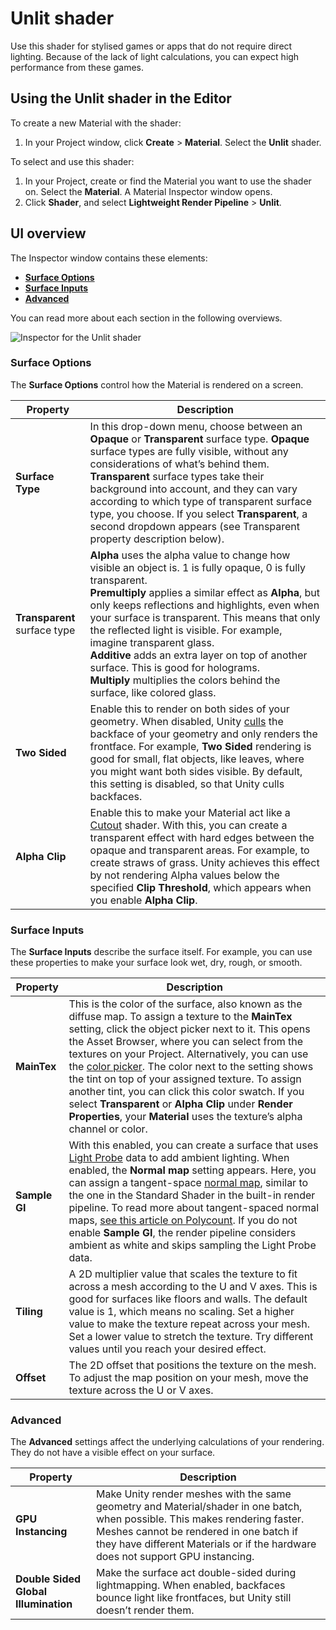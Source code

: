 # Unlit shader 
Use this shader for stylised games or apps that do not require direct lighting. Because of the lack of light calculations, you can expect high performance from these games.


## Using the Unlit shader in the Editor

To create a new Material with the shader:
1. In your Project window, click __Create__ > __Material__. Select the __Unlit__ shader.

To select and use this shader:
1. In your Project, create or find the Material you want to use the shader on.  Select the __Material__. A Material Inspector window opens. 
2. Click __Shader__, and select __Lightweight Render Pipeline__ > __Unlit__.

## UI overview 

The Inspector window contains these elements: 

* __[Surface Options](#surface-options)__
* __[Surface Inputs](#surface-inputs)__
* __[Advanced](#advanced)__

You can read more about each section in the following overviews.

![Inspector for the Unlit shader](Images/Inspectors/Shaders/StdUnlit.png)

### Surface Options 

The __Surface Options__ control how the Material is rendered on a screen.

| Property | Description |
| ------------ | --- |
| __Surface Type__ | In this drop-down menu, choose between an __Opaque__ or __Transparent__ surface type. __Opaque__ surface types are fully visible, without any considerations of what’s behind them. __Transparent__ surface types take their background into account, and they can vary according to which type of transparent surface type, you choose. If you select __Transparent__, a second dropdown appears (see Transparent property description below). |
| __Transparent__ surface type | __Alpha__ uses the alpha value to change how visible an object is. 1 is fully opaque, 0 is fully transparent.<br/> __Premultiply__ applies a similar effect as __Alpha__, but only keeps reflections and highlights, even when your surface is transparent. This means that only the reflected light is visible. For example, imagine transparent glass.<br/> __Additive__ adds an extra layer on top of another surface. This is good for holograms. <br/> __Multiply__ multiplies the colors behind the surface, like colored glass. |
| __Two Sided__ | Enable this to render on both sides of your geometry. When disabled, Unity [culls](https://docs.unity3d.com/Manual/SL-CullAndDepth.html) the backface of your geometry and only renders the frontface. For example, __Two Sided__ rendering is good for small, flat objects, like leaves, where you might want both sides visible. By default, this setting is disabled, so that Unity culls backfaces. |
| __Alpha Clip__ | Enable this to make your Material act like a [Cutout](https://docs.unity3d.com/Manual/StandardShaderMaterialParameterRenderingMode.html) shader. With this, you can create a transparent effect with hard edges between the opaque and transparent areas. For example, to create straws of grass. Unity achieves this effect by not rendering Alpha values below the specified __Clip Threshold__, which appears when you enable __Alpha Clip__.|

### Surface Inputs
The __Surface Inputs__ describe the surface itself. For example, you can use these properties to make your surface look wet, dry, rough, or smooth. 

| Property | Description |
| ------------ | --- |
| __MainTex__ | This is the color of the surface, also known as the diffuse map. To assign a texture to the __MainTex__ setting, click the object picker next to it. This opens the Asset Browser, where you can select from the textures on your Project. Alternatively, you can use the [color picker](https://docs.unity3d.com/Manual/EditingValueProperties.html). The color next to the setting shows the tint on top of your assigned texture. To assign another tint, you can click this color swatch. If you select __Transparent__ or __Alpha Clip__ under __Render Properties__, your __Material__ uses the texture’s alpha channel or color. |
| __Sample GI__ | With this enabled, you can create a surface that uses [Light Probe](https://docs.unity3d.com/Manual/LightProbes.html) data to add ambient lighting. When enabled, the  __Normal map__ setting appears. Here, you can assign a tangent-space [normal map](https://docs.unity3d.com/Manual/StandardShaderMaterialParameterNormalMap.html), similar to the one in the Standard Shader in the built-in render pipeline. To read more about tangent-spaced normal maps, [see this article on Polycount](http://wiki.polycount.com/wiki/Normal_Map_Technical_Details#Tangent-Space_vs._Object-Space). If you do not enable __Sample GI__, the render pipeline considers ambient as white and skips sampling the Light Probe data. |
| __Tiling__ | A 2D multiplier value that scales the texture to fit across a mesh according to the U and V axes. This is good for surfaces like floors and walls. The default value is 1, which means no scaling. Set a higher value to make the texture repeat across your mesh. Set a lower value to stretch the texture. Try different values until you reach your desired effect. |
| __Offset__ | The 2D offset that positions the texture on the mesh.  To adjust the map position on your mesh, move the texture across the U or V axes. |


### Advanced

The __Advanced__ settings affect the underlying calculations of your rendering. They do not have a visible effect on your surface.

Property | Description
---|---
__GPU Instancing__ | Make Unity render meshes with the same geometry and Material/shader in one batch, when possible. This makes rendering faster.  Meshes cannot be rendered in one batch if they have different Materials or if the hardware does not support GPU instancing. 
__Double Sided Global Illumination__ | Make the surface act double-sided during lightmapping. When enabled, backfaces bounce light like frontfaces, but Unity still doesn’t render them. 


